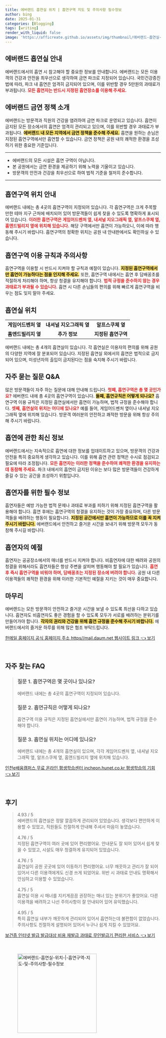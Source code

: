```yaml
---
title: 에버랜드 흡연실 위치 | 흡연구역 지도 및 주의사항 필수정보
author: bing
date: 2025-01-31
categories: [Blogging]
tags: [writing]
render_with_liquid: false
image: 'https://afficreate.github.io/assets/img/thumbnail/에버랜드-흡연실-위치-|-흡연구역-지도-및-주의사항-필수정보.webp'
---
```



<h2 id='에버랜드_흡연실_안내'>에버랜드 흡연실 안내</h2>

<p>에버랜드에서의 흡연 시 참고해야 할 중요한 정보를 안내합니다. 에버랜드는 모든 이용객의 건강과 안전을 최우선으로 생각하여 금연 파크로 지정되어 있습니다. 국민건강증진법에 따라, 파크 내 흡연은 엄격히 금지되어 있으며, 이를 위반할 경우 5만원의 과태료가 부과됩니다. <b><span style="color: #ee2323;">모든 흡연자는 반드시 지정된 흡연장소를 이용해 주세요.</span></b></p>

<h2 id='에버랜드_금연_정책'>에버랜드 금연 정책 소개</h2>

<p>에버랜드는 방문객과 직원의 건강을 염려하여 금연 파크로 운영되고 있습니다. 흡연이 금지된 모든 장소에서의 흡연은 엄격히 관리되고 있으며, 이를 위반할 경우 과태료가 부과됩니다. <b><span style="background-color: #ffe066;">에버랜드 내 모든 지역에서 금연 정책을 준수해 주세요.</span></b> 흡연을 원하는 손님은 지정된 흡연구역에서만 흡연할 수 있습니다. 금연 정책은 공원 내의 쾌적한 환경을 조성하기 위한 중요한 기준입니다.</p>

<hr />

<ul>
    <li>에버랜드의 모든 시설은 흡연 구역이 아닙니다.</li>
    <li>본 공원에서는 금연 환경을 제공하기 위해 노력을 기울이고 있습니다.</li>
    <li>방문객의 안전과 건강을 최우선으로 하여 법적 기준을 철저히 준수합니다.</li>
</ul>

<hr />

<h2 id='흡연구역_위치_안내'>흡연구역 위치 안내</h2>

<p>에버랜드 내에는 총 4곳의 흡연구역이 지정되어 있습니다. 각 흡연구역은 크게 주목할 만한 테마 지구 근처에 배치되어 있어 방문객들이 쉽게 찾을 수 있도록 명확하게 표시되어 있습니다. <b><span style="color: #ee2323;">이러한 흡연구역은 게임어드벤처 옆, 내셔널 지오그래픽 옆, 알프스쿠체 옆, 홈앤드빌리지 옆에 위치해 있습니다.</span></b> 해당 구역에서만 흡연이 가능하오니, 이에 따라 행동해 주시기 바랍니다. 흡연구역의 정확한 위치는 공원 내 안내판에서도 확인하실 수 있습니다.</p>

<h2 id='흡연구역_이용_규칙'>흡연구역 이용 규칙과 주의사항</h2>

<p>흡연구역을 이용할 시 반드시 지켜야 할 규칙과 예절이 있습니다. <b><span style="background-color: #ffe066;">지정된 흡연구역에서만 흡연이 가능하다는 점을 인지해 주세요.</span></b> 또한, 흡연구역 내에서는 흡연 후 담배꽁초를 적절하게 처리해야 하며, 항상 청결을 유지해야 합니다. <b><span style="color: #ee2323;">법적 규정을 준수하지 않는 경우 과태료가 부과될 수 있습니다.</span></b> 흡연 시 다른 손님들의 편의를 위해 빠르게 흡연구역을 비우는 점도 잊지 말아 주세요.</p>

<h2 id='흡연실_위치'>흡연실 위치</h2>

<table>
    <tr>
        <td style="text-align: center; height: 17px;"><b>게임어드벤처 옆</b></td>
        <td style="text-align: center; height: 17px;"><b>내셔널 지오그래픽 옆</b></td>
        <td style="text-align: center; height: 17px;"><b>알프스쿠체 옆</b></td>
    </tr>
    <tr>
        <td style="text-align: center; height: 17px;"><b>홈앤드빌리지 옆</b></td>
        <td style="text-align: center; height: 17px;"><b>추가 정보</b></td>
        <td style="text-align: center; height: 17px;"><b>지정된 흡연구역</b></td>
    </tr>
</table>

<p>에버랜드 내에는 총 4개의 흡연실이 있습니다. 각 흡연실은 이용자의 편의를 위해 공원의 다양한 지역에 잘 분포되어 있습니다. 지정된 흡연실 외에서의 흡연은 법적으로 금지되어 있으며, 미성년자의 출입이 금지된다는 점을 숙지해 주시기 바랍니다.</p>

<h2 id='자주_묻는_질문'>자주 묻는 질문 Q&A</h2>

<p>많은 방문객들이 자주 하는 질문에 대해 안내해 드립니다. <b><span style="color: #ee2323;">첫째, 흡연구역은 총 몇 곳인가요?</span></b> 에버랜드 내에 총 4곳의 흡연구역이 있습니다. <b><span style="background-color: #ffe066;">둘째, 흡연규칙은 어떻게 되나요?</span></b> 흡연구역 이용 규칙은 지정된 흡연실에서만 흡연이 가능하며, 법적 규정을 준수해야 합니다. <b><span style="color: #ee2323;">셋째, 흡연실의 위치는 어디에 있나요?</span></b> 예를 들어, 게임어드벤처 옆이나 내셔널 지오그래픽 옆에 위치해 있습니다. 방문객 여러분의 안전하고 쾌적한 방문을 위해 항상 주의해 주시기 바랍니다.</p>

<h2 id='흡연에_관한_최신_정보'>흡연에 관한 최신 정보</h2>

<p>에버랜드에서는 지속적으로 흡연에 대한 정보를 업데이트하고 있으며, 방문객의 건강과 안전을 특히 중요하게 생각하고 있습니다. 이를 위해 흡연 관련 정책은 수시로 점검되고 필요에 따라 조정됩니다. <b><span style="color: #ee2323;">모든 흡연자는 이러한 정책을 준수하여 쾌적한 환경을 유지하는 데 동참해 주세요.</span></b> 파크 내에서의 흡연이 금지된 이유는 보다 많은 방문객들이 건강하게 즐길 수 있는 공간을 조성하기 위함입니다.</p>

<h2 id='흡연자_위한_필수_정보'>흡연자를 위한 필수 정보</h2>

<p>흡연자들은 예방 가능한 법적 문제나 과태료 부과를 피하기 위해 지정된 흡연구역을 활용해야 합니다. 흡연 후에는 흡연구역의 청결을 유지하는 것이 가장 중요하며, 다른 방문객들을 배려하는 행동이 필요합니다. <b><span style="background-color: #ffe066;">지정된 공간에서만 흡연이 가능하므로 이를 꼭 지켜주시기 바랍니다.</span></b> 에버랜드에서 안전하고 즐거운 시간을 보내기 위해 방문객 모두가 동참해 주시길 바랍니다.</p>

<h2 id='흡연자의_예절'>흡연자의 예절</h2>

<p>흡연자는 공공장소에서의 매너를 반드시 지켜야 합니다. 비흡연자에 대한 배려와 공원의 청결을 위해서라도 흡연자들은 항상 주변을 살피며 행동해야 할 필요가 있습니다. <b><span style="color: #ee2323;">흡연 후 즉시 흡연구역을 비워야 하며, 담배꽁초는 지정된 장소에 버려야 합니다.</span></b> 공원 내 다른 이용객들의 쾌적한 환경을 위해 이러한 기본적인 예절을 지키는 것이 매우 중요합니다.</p>

<h2 id='마무리'>마무리</h2>

<p>에버랜드는 모든 방문객이 안전하고 즐거운 시간을 보낼 수 있도록 최선을 다하고 있습니다. 흡연자도 비흡연자도 좋은 경험을 할 수 있도록 모두가 서로를 배려하는 분위기를 만들어가야 합니다. <b><span style="background-color: #ffe066;">각자의 권리와 건강을 위해 흡연 규정을 준수해 주시기 바랍니다.</span></b> 에버랜드에서의 즐거운 하루를 위해 많은 협조 부탁드립니다.</p>


<p><a class="click-button" title="한메일 홈페이지 공식 홈페이지 주소 https//mail.daum.net 웹사이트 링크" href="https://afficreate.github.io/posts/%ED%95%9C%EB%A9%94%EC%9D%BC-%ED%99%88%ED%8E%98%EC%9D%B4%EC%A7%80-%EA%B3%B5%EC%8B%9D-%ED%99%88%ED%8E%98%EC%9D%B4%EC%A7%80-%EC%A3%BC%EC%86%8C-httpsmail.daum.net-%EC%9B%B9%EC%82%AC%EC%9D%B4%ED%8A%B8-%EB%A7%81%ED%81%AC/" rel="dofollow">한메일 홈페이지 공식 홈페이지 주소 https//mail.daum.net 웹사이트 링크 👈 보기</a></p><br>
<h2 id='자주_찾는_FAQ'>자주 찾는 FAQ</h2>
<div itemscope="" itemtype="https://schema.org/FAQPage"> 
<blockquote> 
<div itemscope="" itemprop="mainEntity" itemtype="https://schema.org/Question"> 
<h3 itemprop="name">질문 1. 흡연구역은 몇 곳이나 있나요?</h3> 
<div itemscope="" itemprop="acceptedAnswer" itemtype="https://schema.org/Answer"> 
<span itemprop="text"> 
<p>에버랜드 내에는 총 4곳의 흡연구역이 지정되어 있습니다.</p> 
</span> 
</div> 
</div> 
<div itemscope="" itemprop="mainEntity" itemtype="https://schema.org/Question"> 
<h3 itemprop="name">질문 2. 흡연규칙은 어떻게 되나요?</h3> 
<div itemscope="" itemprop="acceptedAnswer" itemtype="https://schema.org/Answer"> 
<span itemprop="text"> 
<p>흡연구역 이용 규칙은 지정된 흡연실에서만 흡연이 가능하며, 법적 규정을 준수해야 합니다.</p> 
</span> 
</div> 
</div> 
<div itemscope="" itemprop="mainEntity" itemtype="https://schema.org/Question"> 
<h3 itemprop="name">질문 3. 흡연실 위치는 어디에 있나요?</h3> 
<div itemscope="" itemprop="acceptedAnswer" itemtype="https://schema.org/Answer"> 
<span itemprop="text"> 
<p>에버랜드 내에는 총 4개의 흡연실이 있으며, 각각 게임어드벤처 옆, 내셔널 지오그래픽 옆, 알프스쿠체 옆, 홈앤드빌리지 옆에 위치해 있습니다.</p> 
</span> 
</div> 
</div> 
</blockquote> 
</div>
<p><a class="click-button" title="인천e배움캠퍼스 무료 온라인 평생학습센터 incheon.hunet.co.kr 평생학습의 기회" href="https://afficreate.github.io/posts/%EC%9D%B8%EC%B2%9Ce%EB%B0%B0%EC%9B%80%EC%BA%A0%ED%8D%BC%EC%8A%A4-%EB%AC%B4%EB%A3%8C-%EC%98%A8%EB%9D%BC%EC%9D%B8-%ED%8F%89%EC%83%9D%ED%95%99%EC%8A%B5%EC%84%BC%ED%84%B0-incheon.hunet.co.kr-%ED%8F%89%EC%83%9D%ED%95%99%EC%8A%B5%EC%9D%98-%EA%B8%B0%ED%9A%8C/" rel="dofollow">인천e배움캠퍼스 무료 온라인 평생학습센터 incheon.hunet.co.kr 평생학습의 기회 👈 보기</a></p><br>
<h2 id='후기'>후기</h2>
<div itemscope itemtype="https://schema.org/Product">
  <blockquote>
  <div itemprop="review" itemscope itemtype="https://schema.org/Review">
      <div itemprop="reviewRating" itemscope itemtype="https://schema.org/Rating"> <span itemprop="ratingValue">4.93</span> / <span itemprop="bestRating">5</span> </div>
      <span itemprop="reviewBody">에버랜드의 흡연실은 정말 깔끔하게 관리되어 있었습니다. 생각보다 편안하게 이용할 수 있었고, 직원들도 친절하게 안내해 주셔서 마음이 놓였습니다.</span>
  </div>
  <br>
  <div itemprop="review" itemscope itemtype="https://schema.org/Review">
      <div itemprop="reviewRating" itemscope itemtype="https://schema.org/Rating"> <span itemprop="ratingValue">4.76</span> / <span itemprop="bestRating">5</span> </div>
      <span itemprop="reviewBody">지정된 흡연구역이 여러 곳에 있어 편리했어요. 안내문도 잘 되어 있어서 쉽게 찾을 수 있었고, 시설도 매우 청결하게 유지되어 있었습니다.</span>
  </div>
  <br>
  <div itemprop="review" itemscope itemtype="https://schema.org/Review">
      <div itemprop="reviewRating" itemscope itemtype="https://schema.org/Rating"> <span itemprop="ratingValue">4.76</span> / <span itemprop="bestRating">5</span> </div>
      <span itemprop="reviewBody">흡연실이 공원 곳곳에 있어 이동하기 편리했어요. 너무 깨끗하고 관리가 잘 되어 있어서 다른 이용객에게도 신경 쓰게 되었어요. 위반 시 과태료 안내도 명확해서 안심하고 이용할 수 있었습니다.</span>
  </div>
  <br>
  <div itemprop="review" itemscope itemtype="https://schema.org/Review">
      <div itemprop="reviewRating" itemscope itemtype="https://schema.org/Rating"> <span itemprop="ratingValue">4.75</span> / <span itemprop="bestRating">5</span> </div>
      <span itemprop="reviewBody">흡연실 이용 시 매너를 지키게끔끔 권장하는 매너 있는 분위기가 좋았어요. 다른 이용객을 배려하고 나선 주의사항이 잘 안내되어 있어 유익했습니다.</span>
  </div>
  <br>
  <div itemprop="review" itemscope itemtype="https://schema.org/Review">
      <div itemprop="reviewRating" itemscope itemtype="https://schema.org/Rating"> <span itemprop="ratingValue">4.95</span> / <span itemprop="bestRating">5</span> </div>
      <span itemprop="reviewBody">특히 흡연실 내부가 깨끗하게 관리되어 있어서 흡연하는데 불편함이 없었습니다. 주의사항도 친절하게 설명되어 있어서 누구나 쉽게 지킬 수 있었어요.</span>
  </div>
  </blockquote>
</div>
<p><a class="click-button" title="보건증 인터넷 발급 발급대상 비용 재발급 과태료 무인발급기 편리한 서비스" href="https://afficreate.github.io/posts/%EB%B3%B4%EA%B1%B4%EC%A6%9D-%EC%9D%B8%ED%84%B0%EB%84%B7-%EB%B0%9C%EA%B8%89-%EB%B0%9C%EA%B8%89%EB%8C%80%EC%83%81-%EB%B9%84%EC%9A%A9-%EC%9E%AC%EB%B0%9C%EA%B8%89-%EA%B3%BC%ED%83%9C%EB%A3%8C-%EB%AC%B4%EC%9D%B8%EB%B0%9C%EA%B8%89%EA%B8%B0-%ED%8E%B8%EB%A6%AC%ED%95%9C-%EC%84%9C%EB%B9%84%EC%8A%A4/" rel="dofollow">보건증 인터넷 발급 발급대상 비용 재발급 과태료 무인발급기 편리한 서비스 👈 보기</a></p><br>
<figure class="image"><img src="https://afficreate.github.io/assets/img/thumbnail/에버랜드-흡연실-위치-|-흡연구역-지도-및-주의사항-필수정보.webp" alt="에버랜드-흡연실-위치-|-흡연구역-지도-및-주의사항-필수정보" width="256" height="256"></figure>